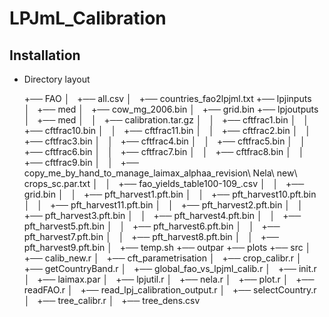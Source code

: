 # LPJmL_Calibration
## Installation
* Directory layout
    

    
    +── FAO
    │   +── all.csv
    │   +── countries_fao2lpjml.txt
    +── lpjinputs
    │   +── med
    │       +── cow_mg_2006.bin
    │       +── grid.bin
    +── lpjoutputs
    │   +── med
    │   │   +── calibration.tar.gz
    │   │   +── cftfrac1.bin
    │   │   +── cftfrac10.bin
    │   │   +── cftfrac11.bin
    │   │   +── cftfrac2.bin
    │   │   +── cftfrac3.bin
    │   │   +── cftfrac4.bin
    │   │   +── cftfrac5.bin
    │   │   +── cftfrac6.bin
    │   │   +── cftfrac7.bin
    │   │   +── cftfrac8.bin
    │   │   +── cftfrac9.bin
    │   │   +── copy_me_by_hand_to_manage_laimax_alphaa_revision\ Nela\ new\ crops_sc.par.txt
    │   │   +── fao_yields_table100-109_.csv
    │   │   +── grid.bin
    │   │   +── pft_harvest1.pft.bin
    │   │   +── pft_harvest10.pft.bin
    │   │   +── pft_harvest11.pft.bin
    │   │   +── pft_harvest2.pft.bin
    │   │   +── pft_harvest3.pft.bin
    │   │   +── pft_harvest4.pft.bin
    │   │   +── pft_harvest5.pft.bin
    │   │   +── pft_harvest6.pft.bin
    │   │   +── pft_harvest7.pft.bin
    │   │   +── pft_harvest8.pft.bin
    │   │   +── pft_harvest9.pft.bin
    │   +── temp.sh
    +── outpar
    +── plots
    +── src
    │   +── calib_new.r
    │   +── cft_parametrisation
    │   +── crop_calibr.r
    │   +── getCountryBand.r
    │   +── global_fao_vs_lpjml_calib.r
    │   +── init.r
    │   +── laimax.par
    │   +── lpjutil.r
    │   +── nela.r
    │   +── plot.r
    │   +── readFAO.r
    │   +── read_lpj_calibration_output.r
    │   +── selectCountry.r
    │   +── tree_calibr.r
    │   +── tree_dens.csv

